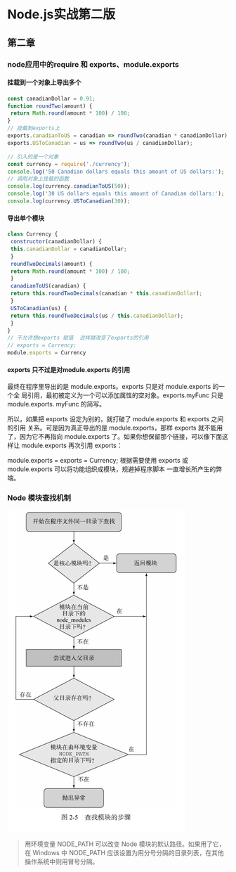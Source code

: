 # Node.js实战第二版

## 第二章

### node应用中的require 和 exports、module.exports

#### 挂载到一个对象上导出多个

```javascript
const canadianDollar = 0.91;
function roundTwo(amount) {
 return Math.round(amount * 100) / 100;
}
// 挂载到exports上
exports.canadianToUS = canadian => roundTwo(canadian * canadianDollar);
exports.USToCanadian = us => roundTwo(us / canadianDollar); 
```

```javascript
// 引入的是一个对象
const currency = require('./currency');
console.log('50 Canadian dollars equals this amount of US dollars:');
// 调用对象上挂载的函数
console.log(currency.canadianToUS(50));
console.log('30 US dollars equals this amount of Canadian dollars:');
console.log(currency.USToCanadian(30));
```

#### 导出单个模块

```javascript
class Currency {
 constructor(canadianDollar) {
 this.canadianDollar = canadianDollar;
 }
 roundTwoDecimals(amount) {
 return Math.round(amount * 100) / 100;
 }
 canadianToUS(canadian) {
 return this.roundTwoDecimals(canadian * this.canadianDollar);
 }
 USToCanadian(us) {
 return this.roundTwoDecimals(us / this.canadianDollar);
 }
}
// 不允许想exports 赋值  这样就改变了exports的引用
// exports = Currency;
module.exports = Currency
```

#### exports 只不过是对module.exports 的引用

最终在程序里导出的是 module.exports。exports 只是对 module.exports 的一个全 局引用，最初被定义为一个可以添加属性的空对象。exports.myFunc 只是 module.exports. myFunc 的简写。

 所以，如果把 exports 设定为别的，就打破了 module.exports 和 exports 之间的引用 关系。可是因为真正导出的是 module.exports，那样 exports 就不能用了，因为它不再指向 module.exports 了。如果你想保留那个链接，可以像下面这样让 module.exports 再次引用 exports： 

module.exports = exports = Currency; 根据需要使用 exports 或 module.exports 可以将功能组织成模块，规避掉程序脚本 一直增长所产生的弊端。

### Node 模块查找机制

![image-20200420165542011](README.assets/image-20200420165542011.png)

> 用环境变量 NODE_PATH 可以改变 Node 模块的默认路径。如果用了它，在 Windows 中 NODE_PATH 应该设置为用分号分隔的目录列表，在其他操作系统中则用冒号分隔。

